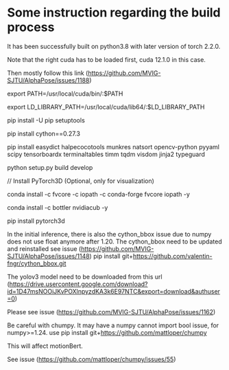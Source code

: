 # Some instruction regarding the build process

It has been successfully built on python3.8 with later version of torch 2.2.0.

Note that the right cuda has to be loaded first, cuda 12.1.0 in this case.

Then mostly follow this link (https://github.com/MVIG-SJTU/AlphaPose/issues/1188)

export PATH=/usr/local/cuda/bin/:$PATH

export LD_LIBRARY_PATH=/usr/local/cuda/lib64/:$LD_LIBRARY_PATH

pip install -U pip setuptools

pip install cython==0.27.3

pip install easydict halpecocotools munkres natsort opencv-python pyyaml scipy tensorboardx terminaltables timm tqdm visdom jinja2 typeguard

python setup.py build develop

// Install PyTorch3D (Optional, only for visualization)

conda install -c fvcore -c iopath -c conda-forge fvcore iopath -y

conda install -c bottler nvidiacub -y

pip install pytorch3d

In the initial inference, there is also the cython_bbox issue due to numpy does not use float anymore after 1.20. The cython_bbox need to be updated and reinstalled
see issue (https://github.com/MVIG-SJTU/AlphaPose/issues/1148)
pip install git+https://github.com/valentin-fngr/cython_bbox.git 

The yolov3 model need to be downloaded from this url (https://drive.usercontent.google.com/download?id=1D47msNOOiJKvPOXlnpyzdKA3k6E97NTC&export=download&authuser=0)

Please see issue (https://github.com/MVIG-SJTU/AlphaPose/issues/1162)

Be careful with chumpy. It may have a numpy cannot import bool issue, for numpy>=1.24. use pip install git+https://github.com/mattloper/chumpy

This will affect motionBert.

See issue (https://github.com/mattloper/chumpy/issues/55)
